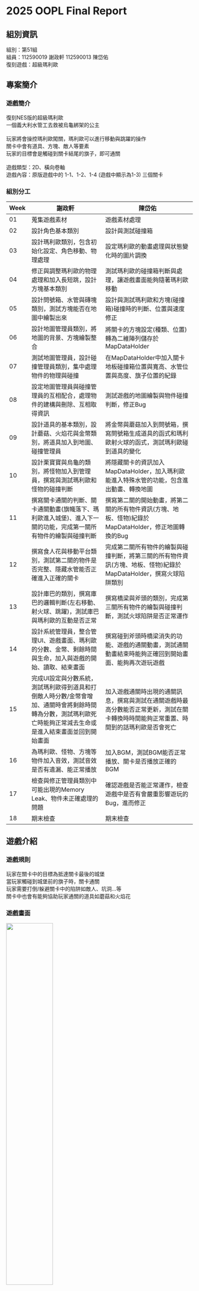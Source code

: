 # 2025 OOPL Final Report

## 組別資訊

組別：第51組
<br>
組員：112590019 謝政軒  112590013 陳岱佑
<br>
復刻遊戲：超級瑪利歐

## 專案簡介

### 遊戲簡介
復刻NES版的超級瑪利歐<br>
一個義大利水管工去救被烏龜綁架的公主<br>
<br>
玩家將會操控瑪利歐闖關，瑪利歐可以進行移動與跳躍的操作<br>
關卡中會有道具、方塊、敵人等要素<br>
玩家的目標會是觸碰到關卡結尾的旗子，即可通關<br>
<br>
遊戲類型：2D、橫向卷軸<br>
遊戲內容：原版遊戲中的 1-1、1-2、1-4 (遊戲中顯示為1-3) 三個關卡

### 組別分工
| Week | 謝政軒 | 陳岱佑 |
|------|--------|--------|
|  01  | 蒐集遊戲素材 | 遊戲素材處理 |
|  02  | 設計角色基本類別 | 設計與測試碰撞箱 |
|  03  | 設計瑪利歐類別，包含初始化設定、角色移動、物理處理 | 設定瑪利歐的動畫處理與狀態變化時的圖片調換 |
|  04  | 修正與調整瑪利歐的物理處理和加入長短跳，設計方塊基本類別 | 測試瑪利歐的碰撞箱判斷與處理，讓遊戲畫面能夠隨著瑪利歐移動 |
|  05  | 設計問號箱、水管與磚塊類別，測試方塊能否在地圖中繪製出來 | 設計與測試瑪利歐和方塊(碰撞箱)碰撞時的判斷、位置與速度修正 |
|  06  | 設計地圖管理員類別，將地圖的背景、方塊繪製整合 | 將關卡的方塊設定(種類、位置)轉為二維陣列儲存於MapDataHolder
|  07  | 測試地圖管理員，設計碰撞管理員類別，集中處理物件的物理與碰撞 | 在MapDataHolder中加入關卡地板碰撞箱位置與寬高、水管位置與高度、旗子位置的紀錄
|  08  | 設定地圖管理員與碰撞管理員的互相配合，處理物件的建構與刪除、互相取得資訊 | 測試遊戲的地圖繪製與物件碰撞判斷，修正Bug | 
|  09  | 設計道具的基本類別，設計蘑菇、火焰花與金幣類別，將道具加入到地圖、碰撞管理員 | 將金幣與蘑菇加入到問號箱，撰寫問號箱生成道具的函式和瑪利歐射火球的函式，測試瑪利歐碰到道具的變化 |
|  10  | 設計栗寶寶與烏龜的類別，將怪物加入到管理員，撰寫與測試瑪利歐和怪物的碰撞判斷 | 將隱藏關卡的資訊加入MapDataHolder，加入瑪利歐能進入特殊水管的功能，包含進出動畫、轉換地圖 |
|  11  | 撰寫關卡通關的判斷、關卡通關動畫(旗幟落下、瑪利歐進入城堡)、進入下一關的功能，完成第一關所有物件的繪製與碰撞判斷 | 撰寫第二關的開始動畫，將第二關的所有物件資訊(方塊、地板、怪物)紀錄於MapDataHolder，修正地圖轉換的Bug
|  12  | 撰寫食人花與移動平台類別，測試第二關的物件是否完整、隱藏水管能否正確進入正確的關卡 | 完成第二關所有物件的繪製與碰撞判斷，將第三關的所有物件資訊(方塊、地板、怪物)紀錄於MapDataHolder，撰寫火球陷阱類別 |
|  13  | 設計庫巴的類別，撰寫庫巴的邏輯判斷(左右移動、射火球、跳躍)，測試庫巴與瑪利歐的互動是否正常 | 撰寫橋梁與斧頭的類別，完成第三關所有物件的繪製與碰撞判斷，測試火球陷阱是否正常運作 |
|  14  | 設計系統管理員，整合管理UI、遊戲畫面、瑪利歐的分數、金幣、剩餘時間與生命，加入與遊戲的開始、讀取、結束畫面 | 撰寫碰到斧頭時橋梁消失的功能、遊戲的通關動畫，測試通關動畫結束時能夠正確回到開始畫面、能夠再次遊玩遊戲
|  15  | 完成UI設定與分數系統，測試瑪利歐得到道具和打倒敵人時分數/金幣會增加、通關時會將剩餘時間轉為分數，測試瑪利歐死亡時能夠正常減去生命或是進入結束畫面並回到開始畫面 | 加入遊戲通關時出現的通關訊息，撰寫與測試在通關遊戲時最高分數能否正常更新，測試在關卡轉換時時間能夠正常重置、時間到的話瑪利歐是否會死亡 |
|  16  | 為瑪利歐、怪物、方塊等物件加入音效，測試音效是否有遺漏、能正常播放 | 加入BGM，測試BGM能否正常播放、關卡是否播放正確的BGM |
|  17  | 檢查與修正管理員類別中可能出現的Memory Leak、物件未正確處理的問題 | 確認遊戲是否能正常運作，檢查遊戲中是否有會嚴重影響遊玩的Bug，進而修正 |
|  18  | 期末檢查 | 期末檢查 |

## 遊戲介紹

### 遊戲規則
玩家在關卡中的目標為抵達關卡最後的城堡<br>
當玩家觸碰到城堡前的旗子時，關卡通關<br>
玩家需要打倒/躲避關卡中的陷阱如敵人、坑洞...等<br>
關卡中也會有能夠協助玩家通關的道具如蘑菇和火焰花

### 遊戲畫面
<img src="start.png" width="50%"/>
<img src="game1.png" width="50%"/>
<img src="game2.png" width="50%"/>

## 程式設計

### 程式架構
<img src="structure1.png" width="75%"/>

### 程式技術
使用到的OOP技術：<br>
封裝、繼承、多型、介面、組合<br>
Object Casting、Function Matching


## 結語

### 問題與解決方法

| 問題 | 解決方式 |
|------|----------|
|如何讓遊戲畫面跟著玩家移動|在PTSD中處理遊戲畫面的函式裡加入鏡頭位置，將每個物體在繪製時加上鏡頭的偏移量|
| 地圖的方塊過多，導致遊戲發生卡頓 |將地板直接當作一整個碰撞箱來繪製，而不是一格一格的繪製方塊 |
|當畫面上有怪物時，平台的移動速度突然變快|先處理平台的物理移動，再處理怪物的物理|

### 自評

| 項次 | 項目                   | 完成 |
|------|------------------------|-------|
| 1    | 這是範例 |  V  |
| 2    | 完成專案權限改為 public |  V  |
| 3    | 具有 debug mode 的功能  |  V  |
| 4    | 解決專案上所有 Memory Leak 的問題  |  V  |
| 5    | 報告中沒有任何錯字，以及沒有任何一項遺漏  |  V  |
| 6    | 報告至少保持基本的美感，人類可讀  |  V  |
| 7    | 遊戲能正常開啟、遊玩 |  V  |

### 心得
透過在這門課中運用OOP的技術實作遊戲，我們除了深刻複習上學期學到的知識以外，也學到如何將這些技術實際運用於遊戲的實作，增加了程式的易讀性、管理、撰寫效率...等，雖然在實作的過程中經常為一些匪夷所思、不可思議的Bug搞到頭痛，但結果來說還是學到了非常多。

### 貢獻比例
謝政軒：50%<br> 
陳岱佑：50%